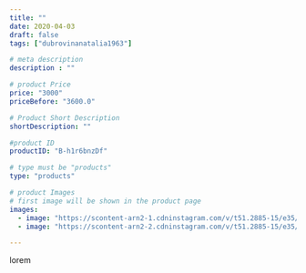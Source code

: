 ```yaml
---
title: ""
date: 2020-04-03
draft: false
tags: ["dubrovinanatalia1963"]

# meta description
description : ""

# product Price
price: "3000"
priceBefore: "3600.0"

# Product Short Description
shortDescription: ""

#product ID
productID: "B-h1r6bnzDf"

# type must be "products"
type: "products"

# product Images
# first image will be shown in the product page
images:
  - image: "https://scontent-arn2-1.cdninstagram.com/v/t51.2885-15/e35/92027705_143960210470550_1669178986249292882_n.jpg?se=7&tp=1&_nc_ht=scontent-arn2-1.cdninstagram.com&_nc_cat=102&_nc_ohc=2QkqfcnlvPcAX9w-Jp7&ccb=7-4&oh=5a09266953881febf5d61accb435372b&oe=60815DEA&ig_cache_key=MjI3OTMzODk5OTE5MzQ5MTk4MQ%3D%3D.2-ccb7-4"
  - image: "https://scontent-arn2-2.cdninstagram.com/v/t51.2885-15/e35/92105592_153887132585676_8594633228294760015_n.jpg?se=7&tp=1&_nc_ht=scontent-arn2-2.cdninstagram.com&_nc_cat=100&_nc_ohc=ODi4ARxu9B4AX8sqXKs&ccb=7-4&oh=1ee88b79443f5afa3f8f9c050ee064fe&oe=608244C6&ig_cache_key=MjI3OTMzODk5OTE3Njc0MzI2OA%3D%3D.2-ccb7-4"

---
```

lorem
